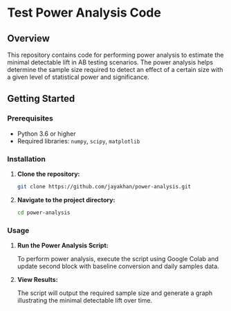 # Test Power Analysis Code

## Overview

This repository contains code for performing power analysis to estimate the minimal detectable lift in AB testing scenarios. The power analysis helps determine the sample size required to detect an effect of a certain size with a given level of statistical power and significance.

## Getting Started

### Prerequisites

- Python 3.6 or higher
- Required libraries: `numpy`, `scipy`, `matplotlib`

### Installation

1. **Clone the repository:**

   ```bash
   git clone https://github.com/jayakhan/power-analysis.git
   ```

2. **Navigate to the project directory:**

   ```bash
   cd power-analysis
   ```


### Usage

1. **Run the Power Analysis Script:**

   To perform power analysis, execute the script using Google Colab and update second block with baseline conversion and daily samples data.

2. **View Results:**

   The script will output the required sample size and generate a graph illustrating the minimal detectable lift over time. 
